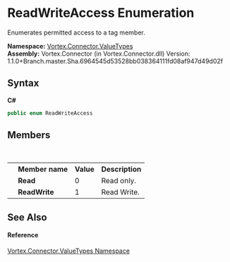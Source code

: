 # ReadWriteAccess Enumeration
 

Enumerates permitted access to a tag member.

**Namespace:**&nbsp;<a href="N_Vortex_Connector_ValueTypes.md">Vortex.Connector.ValueTypes</a><br />**Assembly:**&nbsp;Vortex.Connector (in Vortex.Connector.dll) Version: 1.1.0+Branch.master.Sha.6964545d53528bb038364111fd08af947d49d02f

## Syntax

**C#**<br />
``` C#
public enum ReadWriteAccess
```


## Members
&nbsp;<table><tr><th></th><th>Member name</th><th>Value</th><th>Description</th></tr><tr><td /><td target="F:Vortex.Connector.ValueTypes.ReadWriteAccess.Read">**Read**</td><td>0</td><td>Read only.</td></tr><tr><td /><td target="F:Vortex.Connector.ValueTypes.ReadWriteAccess.ReadWrite">**ReadWrite**</td><td>1</td><td>Read Write.</td></tr></table>

## See Also


#### Reference
<a href="N_Vortex_Connector_ValueTypes.md">Vortex.Connector.ValueTypes Namespace</a><br />